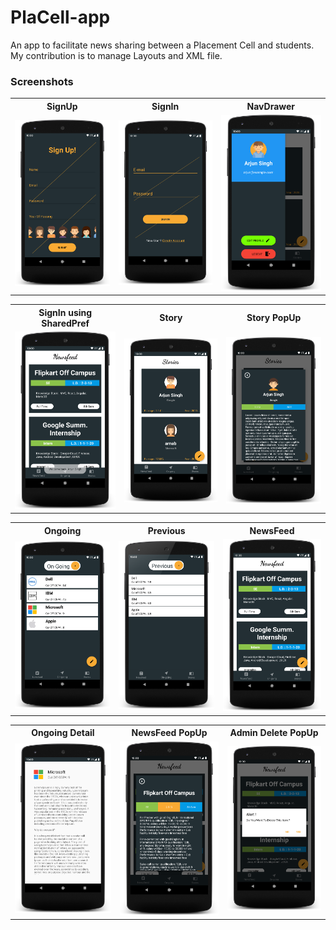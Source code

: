 # PlaCell-app
An app to facilitate news sharing between a Placement Cell and students.
My contribution is to manage Layouts and XML file.
### Screenshots
<table>
  <tbody>
    <tr>
      <th>SignUp</th>
      <th>SignIn</th>
      <th>NavDrawer</th>
    </tr>
    <tr>
      <td><img src="Screenshots/signup.png" width=200px/></td>
      <td><img src="Screenshots/signin.png" width=200px/></td>
      <td><img src="Screenshots/navbar.png" width=200px/></td>
    </tr>
  </tbody>
</table>

<table>
  <tbody>
    <tr>
      <th>SignIn using SharedPref</th>
      <th>Story</th>
      <th>Story PopUp</th>
    </tr>
    <tr>
      <td><img src="Screenshots/sharedpref.png" width=200px/></td>
      <td><img src="Screenshots/stories.png" width=200px/></td>
      <td><img src="Screenshots/storypopup.png" width=200px/></td>
    </tr>
  </tbody>
</table>

<table>
  <tbody>
    <tr>
      <th>Ongoing</th>
      <th>Previous</th>
      <th>NewsFeed</th>
    </tr>
    <tr>
      <td><img src="Screenshots/ongoing.png" width=200px/></td>
      <td><img src="Screenshots/previous.png" width=200px/></td>
      <td><img src="Screenshots/newsfeed.png" width=200px/></td>
    </tr>
  </tbody>
</table>

<table>
  <tbody>
    <tr>
      <th>Ongoing Detail</th>
      <th>NewsFeed PopUp</th>
      <th>Admin Delete PopUp</th>
    </tr>
    <tr>
      <td><img src="Screenshots/ongoingdetailed.png" width=200px/></td>
      <td><img src="Screenshots/newsfeedpopup.png" width=200px/></td>
      <td><img src="Screenshots/admindeletepopup.png" width=200px/></td>
    </tr>
  </tbody>
</table>
